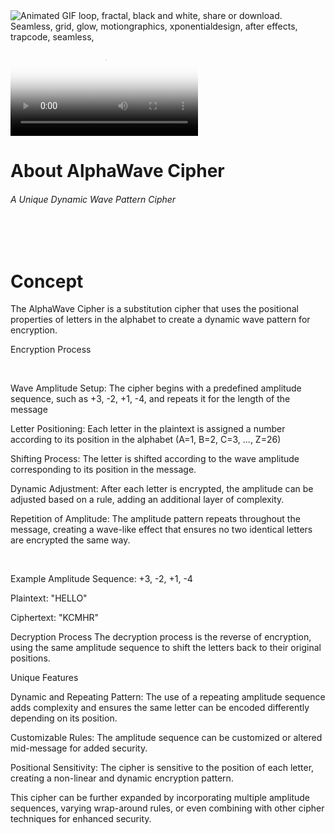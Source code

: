 <div style="padding-top: 100%;"><img class="media-op-image" src="https://i.gifer.com/NTHO.gif" role="presentation" alt="Animated GIF loop, fractal, black and white, share or download. Seamless, grid, glow, motiongraphics, xponentialdesign, after effects, trapcode, seamless, " style="z-index: 1;"><div class="media-container1"><div class="media-container2" style="width: 500px;"><div><video poster="https://i.gifer.com/fetch/w300-preview/68/688bb370143355b5d62e0fb4ac7743f2.gif" class="full-media" loop="" autoplay="" playsinline=""><source src="https://i.gifer.com/NTHO.mp4" type="video/mp4"></video></div></div></div></div>
<h1>About AlphaWave Cipher</h1>
<h6 align="left">A Unique Dynamic Wave Pattern Cipher</h6>
</br></br>
<h1 align="left">Concept</h1> 
<p align="left">The AlphaWave Cipher is a substitution cipher that uses the positional properties of letters in the alphabet to create a dynamic wave pattern for encryption.</p>

<p align="left">Encryption Process</p><br/>
<p align="left">
Wave Amplitude Setup: The cipher begins with a predefined amplitude sequence, such as +3, -2, +1, -4, and repeats it for the length of the message</p>
<p align="left">
Letter Positioning: Each letter in the plaintext is assigned a number according to its position in the alphabet (A=1, B=2, C=3, ..., Z=26)</p>
<p align="left">
Shifting Process: The letter is shifted according to the wave amplitude corresponding to its position in the message.</p>
<p align="left">
Dynamic Adjustment: After each letter is encrypted, the amplitude can be adjusted based on a rule, adding an additional layer of complexity.</p>
<p align="left">
Repetition of Amplitude: The amplitude pattern repeats throughout the message, creating a wave-like effect that ensures no two identical letters are encrypted the same way.</p>
<br/>
 <p align="left">
Example
Amplitude Sequence: +3, -2, +1, -4

Plaintext: "HELLO"

Ciphertext: "KCMHR"
</p>
Decryption Process
The decryption process is the reverse of encryption, using the same amplitude sequence to shift the letters back to their original positions.
<p align="left">
Unique Features
 </p>
 <p align="left">
Dynamic and Repeating Pattern: The use of a repeating amplitude sequence adds complexity and ensures the same letter can be encoded differently depending on its position.</p>
<p align="left">
Customizable Rules: The amplitude sequence can be customized or altered mid-message for added security.</p>
<p align="left">
Positional Sensitivity: The cipher is sensitive to the position of each letter, creating a non-linear and dynamic encryption pattern.</p>
<p align="left">
This cipher can be further expanded by incorporating multiple amplitude sequences, varying wrap-around rules, or even combining with other cipher techniques for enhanced security. </p>

